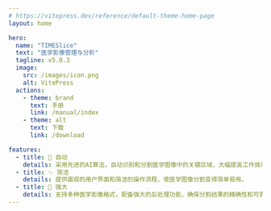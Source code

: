 ```yaml
---
# https://vitepress.dev/reference/default-theme-home-page
layout: home

hero:
  name: "TIMESlice"
  text: "医学影像管理与分析"
  tagline: v5.0.3
  image:
    src: /images/icon.png
    alt: VitePress
  actions:
    - theme: brand
      text: 手册
      link: /manual/index
    - theme: alt
      text: 下载
      link: /download

features:
  - title: 🤖 自动
    details: 采用先进的AI算法，自动识别和分割医学图像中的关键区域，大幅提高工作效率。
  - title: ✨ 简洁
    details: 提供直观的用户界面和简洁的操作流程，使医学图像分割变得简单易用。
  - title: 💪 强大
    details: 支持多种医学影像格式，配备强大的后处理功能，确保分割结果的精确性和可靠性。
---
```


